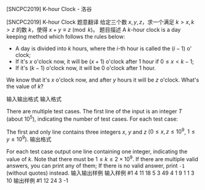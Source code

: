 



[SNCPC2019] K-hour Clock - 洛谷














[SNCPC2019] K-hour Clock
题意翻译
给定三个数 $x,y,z$，求一个满足 $k>x,k>z$ 的数 $k$，使得 $x+y\equiv z\pmod k$。
题目描述
A $k$-hour clock is a day keeping method which follows the rules below:

- A day is divided into $k$ hours, where the $i$-th hour is called the $(i-1)$ o' clock;
- If it's $x$ o'clock now, it will be $(x+1)$ o'clock after $1$ hour if $0 \le x < k - 1$;
- If it's $(k - 1)$ o'clock now, it will be $0$ o'clock after $1$ hour.

We know that it's $x$ o'clock now, and after $y$ hours it will be $z$ o'clock. What's the value of $k$?

输入输出格式
输入格式

There are multiple test cases. The first line of the input is an integer $T$ (about $10^5$), indicating the number of test cases. For each test case:

The first and only line contains three integers $x$, $y$ and $z$ ($0 \le x, z \le 10^9$, $1 \le y \le 10^9$).
输出格式

For each test case output one line containing one integer, indicating the value of $k$. Note that there must be $1 \le k \le 2 \times 10^9$. If there are multiple valid answers, you can print any of them; If there is no valid answer, print ``-1`` (without quotes) instead.
输入输出样例
输入样例 #1
4
11 18 5
3 49 4
1 9 1
1 3 10
输出样例 #1
12
24
3
-1






